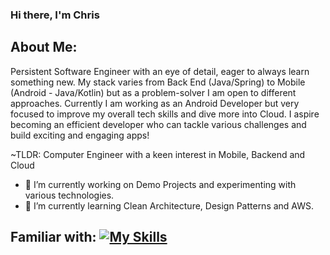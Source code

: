 ### Hi there, I'm Chris

## About Me:
Persistent Software Engineer with an eye of detail, eager to always learn something new. 
My stack varies from Back End (Java/Spring) to Mobile (Android - Java/Kotlin) but as a problem-solver I am open to different approaches. 
Currently I am working as an Android Developer but very focused to improve my overall tech skills and dive more into Cloud. 
I aspire becoming an efficient developer who can tackle various challenges and build exciting and engaging apps!

~TLDR: Computer Engineer with a keen interest in Mobile, Backend and Cloud

- 🔭 I’m currently working on Demo Projects and experimenting with various technologies.
- 🌱 I’m currently learning Clean Architecture, Design Patterns and AWS.

## Familiar with:  [![My Skills](https://skillicons.dev/icons?i=java,kotlin,androidstudio,python,spring,mysql)](https://skillicons.dev)
